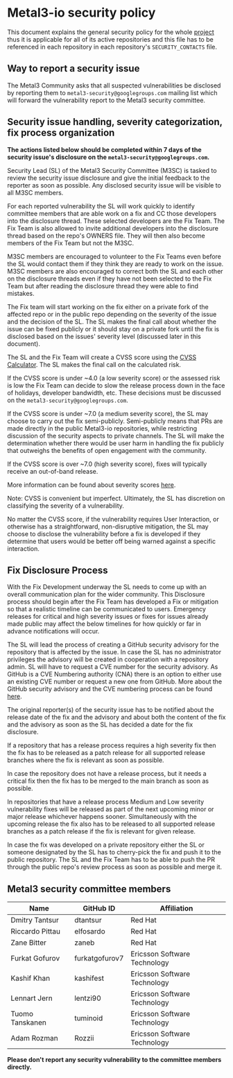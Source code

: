 # Metal3-io security policy

This document explains the general security policy for the whole
[project](https://github.com/metal3-io) thus it is applicable for all of its
active repositories and this file has to be referenced in each repository in
each repository's `SECURITY_CONTACTS` file.

## Way to report a security issue

The Metal3 Community asks that all suspected vulnerabilities be disclosed by
reporting them to `metal3-security@googlegroups.com` mailing list which will
forward the vulnerability report to the Metal3 security committee.

## Security issue handling, severity categorization, fix process organization

**The actions listed below should be completed within 7 days of the
security issue's disclosure on the `metal3-security@googlegroups.com`.**

Security Lead (SL) of the Metal3 Security Committee (M3SC) is tasked to review
the security issue disclosure and give the initial feedback to the reporter as
soon as possible. Any disclosed security issue will be visible to all M3SC
members.

For each reported vulnerability the SL will work quickly to identify committee
members that are able work on a fix and CC those developers into the disclosure
thread. These selected developers are the Fix Team. The Fix Team is also
allowed to invite additional developers into the disclosure thread based on the
repo's OWNERS file. They will then also become members of the Fix Team but not
the M3SC.

M3SC members are encouraged to volunteer to the Fix Teams even before the SL
would contact them if they think they are ready to work on the issue. M3SC
members are also encouraged to correct both the SL and each other on the
disclosure threads even if they have not been selected to the Fix Team but after
reading the disclosure thread they were able to find mistakes.

The Fix team will start working on the fix either on a private fork of the
affected repo or in the public repo depending on the severity of the issue and
the decision of the SL. The SL makes the final call about whether the issue can
be fixed publicly or it should stay on a private fork until the fix is disclosed
based on the issues' severity level (discussed later in this document).

The SL and the Fix Team will create a CVSS score using the
[CVSS Calculator](https://www.first.org/cvss/calculator/3.0). The SL makes the
final call on the calculated risk.

If the CVSS score is under ~4.0 (a low severity score) or the assessed risk is
low the Fix Team can decide to slow the release process down in the face of
holidays, developer bandwidth, etc. These decisions must be discussed on the
`metal3-security@googlegroups.com`.

If the CVSS score is under ~7.0 (a medium severity score), the SL may choose to
carry out the fix semi-publicly. Semi-publicly means that PRs are made directly
in the public Metal3-io repositories, while restricting discussion of the
security aspects to private channels. The SL will make the determination whether
there would be user harm in handling the fix publicly that outweighs the
benefits of open engagement with the community.

If the CVSS score is over ~7.0 (high severity score), fixes will typically
receive an out-of-band release.

More information can be found about severity scores
[here](https://www.first.org/cvss/specification-document#i5).

Note: CVSS is convenient but imperfect. Ultimately, the SL has discretion
on classifying the severity of a vulnerability.

No matter the CVSS score, if the vulnerability requires User Interaction, or
otherwise has a straightforward, non-disruptive mitigation, the SL may choose to
disclose the vulnerability before a fix is developed if they determine that
users would be better off being warned against a specific interaction.

## Fix Disclosure Process

With the Fix Development underway the SL needs to come up with an overall
communication plan for the wider community. This Disclosure process should begin
after the Fix Team has developed a Fix or mitigation so that a realistic
timeline can be communicated to users. Emergency releases for critical and high
severity issues or fixes for issues already made public may affect the below
timelines for how quickly or far in advance notifications will occur.

The SL will lead the process of creating a GitHub security advisory for the
repository that is affected by the issue. In case the SL has no administrator
privileges the advisory will be created in cooperation with a repository admin.
SL will have to request a CVE number for the security advisory.
As GitHub is a CVE Numbering authority (CNA) there is an option to either use an
existing CVE number or request a new one from GitHub. More about the GitHub
security advisory and the CVE numbering process can be found
[here](https://docs.github.com/en/code-security/security-advisories/repository-security-advisories/about-repository-security-advisories).

The original reporter(s) of the security issue has to be notified about the
release date of the fix and the advisory and about both the content of the fix
and the advisory as soon as the SL has decided a date for the fix disclosure.

If a repository that has a release process requires a high severity fix then the
fix has to be released as a patch release for all supported release branches
where the fix is relevant as soon as possible.

In case the repository does not have a release process, but it needs a critical
fix then the fix has to be merged to the main branch as soon as possible.

In repositories that have a release process Medium and Low severity
vulnerability fixes will be released as part of the next upcoming minor or major
release whichever happens sooner. Simultaneously with the upcoming release the
fix also has to be released to all supported release branches as a patch release
if the fix is relevant for given release.

In case the fix was developed on a private repository either the SL or someone
designated by the SL has to cherry-pick the fix and push it to the public
repository. The SL and the Fix Team has to be able to push the PR through the
public repo's review process as soon as possible and merge it.

## Metal3 security committee members

| Name              | GitHub ID           | Affiliation                    |
|-------------------|---------------------|--------------------------------|
| Dmitry Tantsur    | dtantsur            | Red Hat                        |
| Riccardo Pittau   | elfosardo           | Red Hat                        |
| Zane Bitter       | zaneb               | Red Hat                        |
| Furkat Gofurov    | furkatgofurov7      | Ericsson Software Technology   |
| Kashif Khan       | kashifest           | Ericsson Software Technology   |
| Lennart Jern      | lentzi90            | Ericsson Software Technology   |
| Tuomo Tanskanen   | tuminoid            | Ericsson Software Technology   |
| Adam Rozman       | Rozzii              | Ericsson Software Technology   |

**Please don't report any security vulnerability to the committee members directly.**

